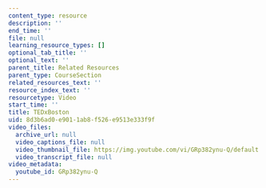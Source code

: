 ```yaml
---
content_type: resource
description: ''
end_time: ''
file: null
learning_resource_types: []
optional_tab_title: ''
optional_text: ''
parent_title: Related Resources
parent_type: CourseSection
related_resources_text: ''
resource_index_text: ''
resourcetype: Video
start_time: ''
title: TEDxBoston
uid: 8d3b6ad0-e901-1ab8-f526-e9513e333f9f
video_files:
  archive_url: null
  video_captions_file: null
  video_thumbnail_file: https://img.youtube.com/vi/GRp382ynu-Q/default.jpg
  video_transcript_file: null
video_metadata:
  youtube_id: GRp382ynu-Q
---
```

